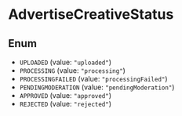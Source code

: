 # AdvertiseCreativeStatus

## Enum

* `UPLOADED` (value: `"uploaded"`)
* `PROCESSING` (value: `"processing"`)
* `PROCESSINGFAILED` (value: `"processingFailed"`)
* `PENDINGMODERATION` (value: `"pendingModeration"`)
* `APPROVED` (value: `"approved"`)
* `REJECTED` (value: `"rejected"`)
